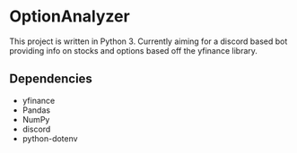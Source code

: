 # OptionAnalyzer
This project is written in Python 3. Currently aiming for a discord based bot providing info on stocks and options based off the yfinance library.
  

## Dependencies

 - yfinance
 - Pandas
 - NumPy
 - discord
 - python-dotenv